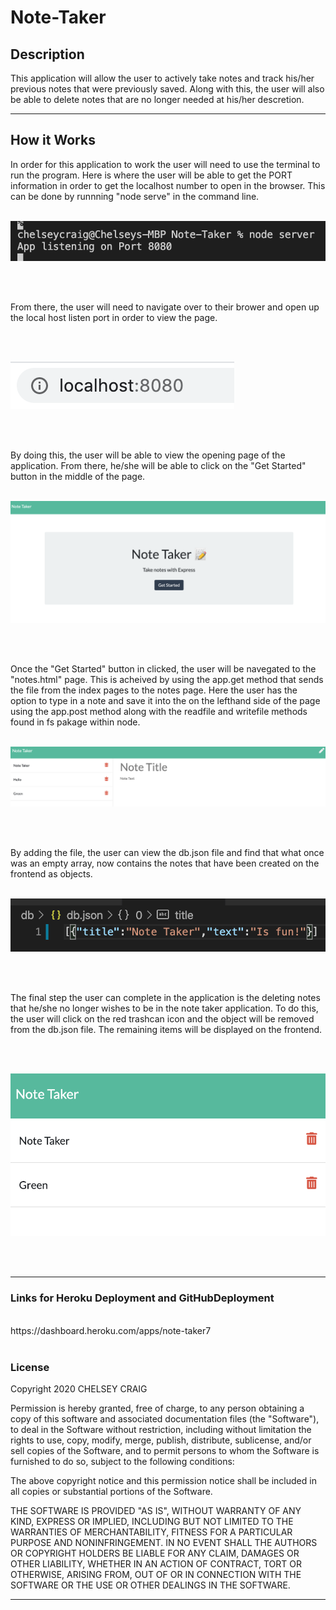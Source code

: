 # Note-Taker

## Description

This application will allow the user to actively take notes and track his/her previous notes that were previously saved. Along with this, the user will also be able to delete notes that are no longer needed at his/her descretion.

___

## How it Works

In order for this application to work the user will need to use the terminal to run the program.  Here is where the user will be able to get the PORT information in order to get the localhost number to open in the browser. This can be done by runnning "node serve" in the command line.
<br><br>

![PORT INFO](public/assets/PORT.png)

<br><br>

From there, the user will need to navigate over to their brower and open up the local host listen port in order to view the page.

<br><br>

![LOCALHOST IN BROWSER](public/assets/LOCALHOSTBrowser.png)

<br><br>

By doing this, the user will be able to view the opening page of the application. From there, he/she will be able to click on the "Get Started" button in the middle of the page. 
<br><br>

![APP HOMEPAGE](public/assets/homepage.png)

<br><br>

Once the "Get Started" button in clicked, the user will be navegated to the "notes.html" page. This is acheived by using the app.get method that sends the file from the index pages to the notes page. Here the user has the option to type in a note and save it into the on the lefthand side of the page using the app.post method along with the readfile and writefile methods found in fs pakage within node.
<br><br>

![SAVING NOTES](public/assets/notesPage.png)

<br><br>

By adding the file, the user can view the db.json file and find that what once was an empty array, now contains the notes that have been created on the frontend as objects.
<br><br>

![PICTURE OF DB.JSON](public/assets/dbjsonNote.png)

<br><br>

The final step the user can complete in the application is the deleting notes that he/she no longer wishes to be in the note taker application. To do this, the user will click on the red trashcan icon and the object will be removed from the db.json file. The remaining items will be displayed on the frontend.

<br><br>

![PICTURE OF DELETED NOTE](public/assets/deletedNote.png)

<br><br>
___

### Links for Heroku Deployment and GitHubDeployment
<br>
https://dashboard.heroku.com/apps/note-taker7
<br><br>



### License

Copyright 2020 CHELSEY CRAIG

Permission is hereby granted, free of charge, to any person obtaining a copy of this software and associated documentation files (the "Software"), to deal in the Software without restriction, including without limitation the rights to use, copy, modify, merge, publish, distribute, sublicense, and/or sell copies of the Software, and to permit persons to whom the Software is furnished to do so, subject to the following conditions:

The above copyright notice and this permission notice shall be included in all copies or substantial portions of the Software.

THE SOFTWARE IS PROVIDED "AS IS", WITHOUT WARRANTY OF ANY KIND, EXPRESS OR IMPLIED, INCLUDING BUT NOT LIMITED TO THE WARRANTIES OF MERCHANTABILITY, FITNESS FOR A PARTICULAR PURPOSE AND NONINFRINGEMENT. IN NO EVENT SHALL THE AUTHORS OR COPYRIGHT HOLDERS BE LIABLE FOR ANY CLAIM, DAMAGES OR OTHER LIABILITY, WHETHER IN AN ACTION OF CONTRACT, TORT OR OTHERWISE, ARISING FROM, OUT OF OR IN CONNECTION WITH THE SOFTWARE OR THE USE OR OTHER DEALINGS IN THE SOFTWARE.


___